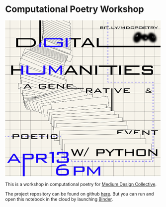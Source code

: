 # Computational Poetry Workshop

<img src="photo.jpg" width="500" height="500">

This is a workshop in computational poetry for [Medium Design Collective](https://cornellmedium.design/).

The project repository can be found on github [here](https://github.com/danagong/computational-poetry). But you can run and open this notebook in the cloud by launching [Binder](https://mybinder.org/v2/gh/danagong/computational-poetry.git/HEAD).

